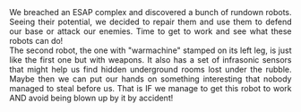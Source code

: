 <div style="text-align: justify;">We breached an ESAP complex and discovered a bunch of rundown robots. Seeing their potential, we decided to repair them and use them to defend our base or attack our enemies. Time to get to work and see what these robots can do!
<br>
The second robot, the one with "warmachine" stamped on its left leg, is just like the first one but with weapons. It also has a set of infrasonic sensors that might help us find hidden underground rooms lost under the rubble. Maybe then we can put our hands on something interesting that nobody managed to steal before us. That is IF we manage to get this robot to work AND avoid being blown up by it by accident!
</div>